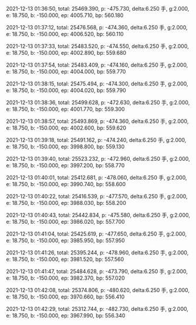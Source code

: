 2021-12-13 01:36:50, total: 25469.390, p: -475.730, delta:6.250 手, g:2.000, e: 18.750, b: -150.000, ep: 4005.710, bp: 560.180

2021-12-13 01:37:12, total: 25476.568, p: -474.360, delta:6.250 手, g:2.000, e: 18.750, b: -150.000, ep: 4006.520, bp: 560.110

2021-12-13 01:37:33, total: 25483.520, p: -474.550, delta:6.250 手, g:2.000, e: 18.750, b: -150.000, ep: 4002.890, bp: 559.680

2021-12-13 01:37:54, total: 25483.409, p: -474.160, delta:6.250 手, g:2.000, e: 18.750, b: -150.000, ep: 4004.000, bp: 559.770

2021-12-13 01:38:15, total: 25475.494, p: -474.300, delta:6.250 手, g:2.000, e: 18.750, b: -150.000, ep: 4004.020, bp: 559.790

2021-12-13 01:38:36, total: 25499.628, p: -472.630, delta:6.250 手, g:2.000, e: 18.750, b: -150.000, ep: 4001.770, bp: 559.300

2021-12-13 01:38:57, total: 25493.869, p: -474.360, delta:6.250 手, g:2.000, e: 18.750, b: -150.000, ep: 4002.600, bp: 559.620

2021-12-13 01:39:18, total: 25491.162, p: -474.240, delta:6.250 手, g:2.000, e: 18.750, b: -150.000, ep: 3998.800, bp: 559.130

2021-12-13 01:39:40, total: 25523.232, p: -472.960, delta:6.250 手, g:2.000, e: 18.750, b: -150.000, ep: 3997.200, bp: 558.770

2021-12-13 01:40:01, total: 25412.681, p: -478.060, delta:6.250 手, g:2.000, e: 18.750, b: -150.000, ep: 3990.740, bp: 558.600

2021-12-13 01:40:22, total: 25416.539, p: -477.570, delta:6.250 手, g:2.000, e: 18.750, b: -150.000, ep: 3988.030, bp: 558.200

2021-12-13 01:40:43, total: 25442.834, p: -475.580, delta:6.250 手, g:2.000, e: 18.750, b: -150.000, ep: 3986.020, bp: 557.700

2021-12-13 01:41:04, total: 25425.619, p: -477.650, delta:6.250 手, g:2.000, e: 18.750, b: -150.000, ep: 3985.950, bp: 557.950

2021-12-13 01:41:26, total: 25395.244, p: -478.960, delta:6.250 手, g:2.000, e: 18.750, b: -150.000, ep: 3981.520, bp: 557.560

2021-12-13 01:41:47, total: 25484.628, p: -473.790, delta:6.250 手, g:2.000, e: 18.750, b: -150.000, ep: 3982.370, bp: 557.020

2021-12-13 01:42:08, total: 25374.806, p: -480.620, delta:6.250 手, g:2.000, e: 18.750, b: -150.000, ep: 3970.660, bp: 556.410

2021-12-13 01:42:29, total: 25312.744, p: -482.730, delta:6.250 手, g:2.000, e: 18.750, b: -150.000, ep: 3967.990, bp: 556.340